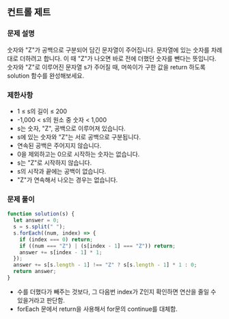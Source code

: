 ## 컨트롤 제트

### 문제 설명

숫자와 "Z"가 공백으로 구분되어 담긴 문자열이 주어집니다. 문자열에 있는 숫자를 차례대로 더하려고 합니다. 이 때 "Z"가 나오면 바로 전에 더했던 숫자를 뺀다는 뜻입니다. 숫자와 "Z"로 이루어진 문자열 s가 주어질 때, 머쓱이가 구한 값을 return 하도록 solution 함수를 완성해보세요.

### 제한사항

- 1 ≤ s의 길이 ≤ 200
- -1,000 < s의 원소 중 숫자 < 1,000
- s는 숫자, "Z", 공백으로 이루어져 있습니다.
- s에 있는 숫자와 "Z"는 서로 공백으로 구분됩니다.
- 연속된 공백은 주어지지 않습니다.
- 0을 제외하고는 0으로 시작하는 숫자는 없습니다.
- s는 "Z"로 시작하지 않습니다.
- s의 시작과 끝에는 공백이 없습니다.
- "Z"가 연속해서 나오는 경우는 없습니다.

### 문제 풀이

```js
function solution(s) {
  let answer = 0;
  s = s.split(" ");
  s.forEach((num, index) => {
    if (index === 0) return;
    if ((num === "Z") | (s[index - 1] === "Z")) return;
    answer += s[index - 1] * 1;
  });
  answer += s[s.length - 1] !== "Z" ? s[s.length - 1] * 1 : 0;
  return answer;
}
```

- 수를 더했다가 빼주는 것보다, 그 다음번 index가 Z인지 확인하면 연산을 줄일 수 있을거라고 판단함.
- forEach 문에서 return을 사용해서 for문의 continue를 대체함.
